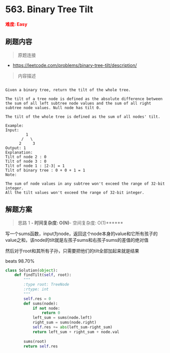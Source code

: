 # 563. Binary Tree Tilt

**<font color=red>难度: Easy</font>**

## 刷题内容

> 原题连接

* https://leetcode.com/problems/binary-tree-tilt/description/

> 内容描述

```

Given a binary tree, return the tilt of the whole tree.

The tilt of a tree node is defined as the absolute difference between the sum of all left subtree node values and the sum of all right subtree node values. Null node has tilt 0.

The tilt of the whole tree is defined as the sum of all nodes' tilt.

Example:
Input: 
         1
       /   \
      2     3
Output: 1
Explanation: 
Tilt of node 2 : 0
Tilt of node 3 : 0
Tilt of node 1 : |2-3| = 1
Tilt of binary tree : 0 + 0 + 1 = 1
Note:

The sum of node values in any subtree won't exceed the range of 32-bit integer.
All the tilt values won't exceed the range of 32-bit integer.
```

## 解题方案

> 思路 1
******- 时间复杂度: O(N)******- 空间复杂度: O(1)******



写一个sums函数，input为node，返回这个node本身的value和它所有孩子的value之和，该node的tilt就是左孩子sums和右孩子sums的差值的绝对值

然后对于root和其所有子孙，只需要把他们的tilt全部加起来就是结果

beats 98.70%

```python
class Solution(object):
    def findTilt(self, root):
        """
        :type root: TreeNode
        :rtype: int
        """
        self.res = 0
        def sums(node):
            if not node:
                return 0
            left_sum = sums(node.left)
            right_sum = sums(node.right)
            self.res += abs(left_sum-right_sum)
            return left_sum + right_sum + node.val
        
        sums(root)
        return self.res
```
















